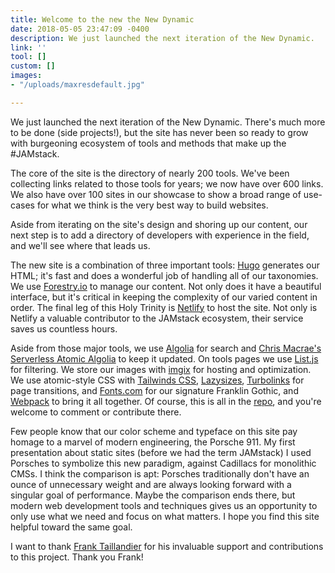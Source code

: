 ```yaml
---
title: Welcome to the new the New Dynamic
date: 2018-05-05 23:47:09 -0400
description: We just launched the next iteration of the New Dynamic.
link: ''
tool: []
custom: []
images:
- "/uploads/maxresdefault.jpg"

---
```

We just launched the next iteration of the New Dynamic. There's much more to be done (side projects!), but the site has never been so ready to grow with burgeoning ecosystem of tools and methods that make up the #JAMstack.

The core of the site is the directory of nearly 200 tools. We've been collecting links related to those tools for years; we now have over 600 links. We also have over 100 sites in our showcase to show a broad range of use-cases for what we think is the very best way to build websites.

Aside from iterating on the site's design and shoring up our content, our next step is to add a directory of developers with experience in the field, and we'll see where that leads us.

The new site is a combination of three important tools: [Hugo](https://gohugo.io/) generates our HTML; it's fast and does a wonderful job of handling all of our taxonomies. We use [Forestry.io](https://forestry.io/) to manage our content. Not only does it have a beautiful interface, but it's critical in keeping the complexity of our varied content in order. The final leg of this Holy Trinity is [Netlify](https://www.netlify.com/) to host the site. Not only is Netlify a valuable contributor to the JAMstack ecosystem, their service saves us countless hours.

Aside from those major tools, we use [Algolia](https://www.algolia.com/) for search and [Chris Macrae's](https://twitter.com/chrisdmacrae) [Serverless Atomic Algolia](https://github.com/chrisdmacrae/serverless-atomic-algolia) to keep it updated. On tools pages we use [List.js](http://listjs.com/) for filtering. We store our images with [imgix](https://www.imgix.com/) for hosting and optimization. We use atomic-style CSS with [Tailwinds CSS](https://tailwindcss.com/), [Lazysizes](https://github.com/aFarkas/lazysizes), [Turbolinks](https://github.com/turbolinks/turbolinks) for page transitions, and [Fonts.com](https://www.fonts.com/) for our signature Franklin Gothic, and [Webpack](https://webpack.js.org/) to bring it all together. Of course, this is all in the [repo](https://github.com/thenewdynamic-org), and you're welcome to comment or contribute there.

Few people know that our color scheme and typeface on this site pay homage to a marvel of modern engineering, the Porsche 911. My first presentation about static sites (before we had the term JAMstack) I used Porsches to symbolize this new paradigm, against Cadillacs for monolithic CMSs. I think the comparison is apt: Porsches traditionally don't have an ounce of unnecessary weight and are always looking forward with a singular goal of performance. Maybe the comparison ends there, but modern web development tools and techniques gives us an opportunity to only use what we need and focus on what matters. I hope you find this site helpful toward the same goal.

I want to thank [Frank Taillandier](https://twitter.com/dirtyf) for his invaluable support and contributions to this project. Thank you Frank!
